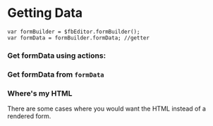 # Getting Data

```
var formBuilder = $fbEditor.formBuilder();
var formData = formBuilder.formData; //getter
```

### Get formData using actions:
<p data-height="580" data-theme-id="22927" data-slug-hash="zwrddy" data-default-tab="js,result" data-user="kevinchappell" data-embed-version="2" class="codepen"></p>

### Get formData from `formData`
<p data-height="580" data-theme-id="22927" data-slug-hash="bpRowv" data-default-tab="js,result" data-user="kevinchappell" data-embed-version="2" class="codepen"></p>

### Where's my HTML
There are some cases where you would want the HTML instead of a rendered form.
<p data-height="300" data-theme-id="22927" data-slug-hash="wWvyaM" data-default-tab="result" data-user="kevinchappell" data-embed-version="2" class="codepen"></p>
